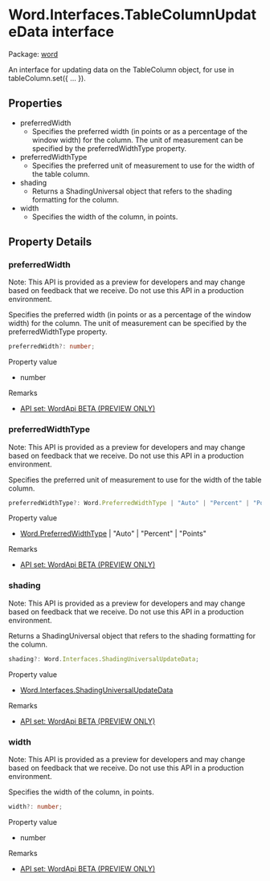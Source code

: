 # Word.Interfaces.TableColumnUpdateData interface

Package: [word](/en-us/javascript/api/word)

An interface for updating data on the TableColumn object, for use in tableColumn.set({ ... }).

## Properties

- preferredWidth
  - Specifies the preferred width (in points or as a percentage of the window width) for the column. The unit of measurement can be specified by the preferredWidthType property.
- preferredWidthType
  - Specifies the preferred unit of measurement to use for the width of the table column.
- shading
  - Returns a ShadingUniversal object that refers to the shading formatting for the column.
- width
  - Specifies the width of the column, in points.

## Property Details

### preferredWidth

Note: This API is provided as a preview for developers and may change based on feedback that we receive. Do not use this API in a production environment.

Specifies the preferred width (in points or as a percentage of the window width) for the column. The unit of measurement can be specified by the preferredWidthType property.

```typescript
preferredWidth?: number;
```

Property value
- number

Remarks
- [API set: WordApi BETA (PREVIEW ONLY)](/en-us/javascript/api/requirement-sets/word/word-api-requirement-sets)

### preferredWidthType

Note: This API is provided as a preview for developers and may change based on feedback that we receive. Do not use this API in a production environment.

Specifies the preferred unit of measurement to use for the width of the table column.

```typescript
preferredWidthType?: Word.PreferredWidthType | "Auto" | "Percent" | "Points";
```

Property value
- [Word.PreferredWidthType](/en-us/javascript/api/word/word.preferredwidthtype) | "Auto" | "Percent" | "Points"

Remarks
- [API set: WordApi BETA (PREVIEW ONLY)](/en-us/javascript/api/requirement-sets/word/word-api-requirement-sets)

### shading

Note: This API is provided as a preview for developers and may change based on feedback that we receive. Do not use this API in a production environment.

Returns a ShadingUniversal object that refers to the shading formatting for the column.

```typescript
shading?: Word.Interfaces.ShadingUniversalUpdateData;
```

Property value
- [Word.Interfaces.ShadingUniversalUpdateData](/en-us/javascript/api/word/word.interfaces.shadinguniversalupdatedata)

Remarks
- [API set: WordApi BETA (PREVIEW ONLY)](/en-us/javascript/api/requirement-sets/word/word-api-requirement-sets)

### width

Note: This API is provided as a preview for developers and may change based on feedback that we receive. Do not use this API in a production environment.

Specifies the width of the column, in points.

```typescript
width?: number;
```

Property value
- number

Remarks
- [API set: WordApi BETA (PREVIEW ONLY)](/en-us/javascript/api/requirement-sets/word/word-api-requirement-sets)